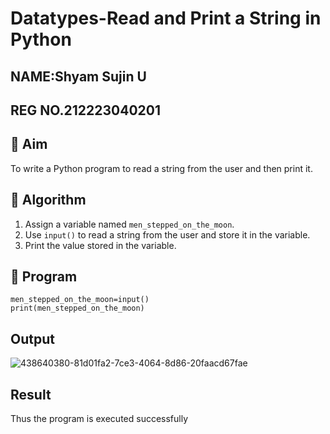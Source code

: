 # Datatypes-Read and Print a String in Python

## NAME:Shyam Sujin U
## REG NO.212223040201
## 🎯 Aim
To write a Python program to read a string from the user and then print it.

## 🧠 Algorithm
1. Assign a variable named `men_stepped_on_the_moon`.
2. Use `input()` to read a string from the user and store it in the variable.
3. Print the value stored in the variable.

## 🧾 Program
```
men_stepped_on_the_moon=input()
print(men_stepped_on_the_moon)
```
## Output
![438640380-81d01fa2-7ce3-4064-8d86-20faacd67fae](https://github.com/user-attachments/assets/b998caa7-be79-4281-8713-527be2030f2d)

## Result
Thus the program is executed successfully
